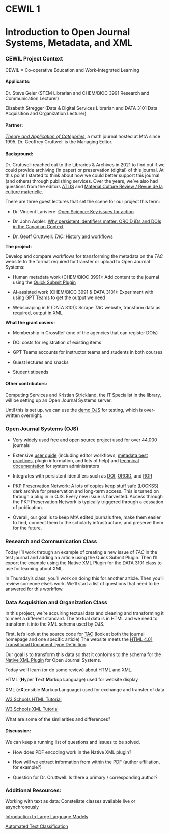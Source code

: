 CEWIL 1
================

# Introduction to Open Journal Systems, Metadata, and XML

### CEWIL Project Context

CEWIL = Co-operative Education and Work-Integrated Learning

#### Applicants:

Dr. Steve Geier (STEM Librarian and CHEM/BIOC 3991 Research and
Communication Lecturer)

Elizabeth Stregger (Data & Digital Services Librarian and DATA 3101 Data
Acquisition and Organization Lecturer)

#### Partner:

[*Theory and Application of Categories*](http://www.tac.mta.ca/tac/), a
math journal hosted at MtA since 1995. Dr. Geoffrey Cruttwell is the
Managing Editor.

#### Background:

Dr. Cruttwell reached out to the Libraries & Archives in 2021 to find
out if we could provide archiving (in paper) or preservation (digital)
of this journal. At this point I started to think about how we could
better support this journal (and others) through publishing services.
Over the years, we’ve also had questions from the editors
[ATLIS](https://atlis.wordpress.com/archives/) and [Material Culture
Review / Revue de la culture
materielle](https://journals.lib.unb.ca/index.php/MCR/index).

There are three guest lectures that set the scene for our project this
term:

- Dr. Vincent Lariviere: [Open Science: Key issues for
  action](https://mountallison-my.sharepoint.com/:v:/r/personal/sgeier_mta_ca/Documents/Recordings/Guest%20Talk%20at%20Mount%20Allison%20University-20241022_180017-Meeting%20Recording.mp4?csf=1&web=1&e=kfAlmY&nav=eyJyZWZlcnJhbEluZm8iOnsicmVmZXJyYWxBcHAiOiJTdHJlYW1XZWJBcHAiLCJyZWZlcnJhbFZpZXciOiJTaGFyZURpYWxvZy1MaW5rIiwicmVmZXJyYWxBcHBQbGF0Zm9ybSI6IldlYiIsInJlZmVycmFsTW9kZSI6InZpZXcifX0%3D)

- Dr. John Aspler: [Why persistent identifiers matter: ORCID iDs and
  DOIs in the Canadian
  Context](https://mountallison-my.sharepoint.com/:v:/g/personal/sgeier_mta_ca/ESsKDXlD5BBAp9sa5qtOtpwBnwefo_eJUEiakDGGe7C7Xw?e=rf4sNe&nav=eyJyZWZlcnJhbEluZm8iOnsicmVmZXJyYWxBcHAiOiJTdHJlYW1XZWJBcHAiLCJyZWZlcnJhbFZpZXciOiJTaGFyZURpYWxvZy1MaW5rIiwicmVmZXJyYWxBcHBQbGF0Zm9ybSI6IldlYiIsInJlZmVycmFsTW9kZSI6InZpZXcifX0%3D)

- Dr. Geoff Cruttwell: [*TAC:* History and
  workflows](https://mountallison-my.sharepoint.com/:v:/r/personal/sgeier_mta_ca/Documents/Recordings/Research%20and%20Communication%20Class-20241024_113254-Meeting%20Recording.mp4?csf=1&web=1&e=0tga0C&nav=eyJyZWZlcnJhbEluZm8iOnsicmVmZXJyYWxBcHAiOiJTdHJlYW1XZWJBcHAiLCJyZWZlcnJhbFZpZXciOiJTaGFyZURpYWxvZy1MaW5rIiwicmVmZXJyYWxBcHBQbGF0Zm9ybSI6IldlYiIsInJlZmVycmFsTW9kZSI6InZpZXcifX0%3D)

**The project:**

Develop and compare workflows for transforming the metadata on the *TAC*
website to the format required for transfer or upload to Open Journal
Systems:

- Human metadata work (CHEM/BIOC 3991): Add content to the journal using
  the [Quick Submit Plugin](https://docs.pkp.sfu.ca/quicksubmit/en/)

- AI-assisted work (CHEM/BIOC 3991 & DATA 3101): Experiment with using
  [GPT Teams](https://team-gpt.com/ai-use-cases/data-science/) to get
  the output we need

- Webscraping in R (DATA 3101): Scrape *TAC* website, transform data as
  required, output in XML

**What the grant covers:**

- Membership in CrossRef (one of the agencies that can register DOIs)

- DOI costs for registration of existing items

- GPT Teams accounts for instructor teams and students in both courses

- Guest lectures and snacks

- Student stipends

#### Other contributors:

Computing Services and Kristian Strickland, the IT Specialist in the
library, will be setting up an Open Journal Systems server.

Until this is set up, we can use the [demo
OJS](https://pkp.sfu.ca/software/ojs/demo/) for testing, which is
over-written overnight.

### Open Journal Systems (OJS)

- Very widely used free and open source project used for over 44,000
  journals

- Extensive [user guide](https://docs.pkp.sfu.ca/) (including editor
  workflows, [metadata best
  practices](https://docs.pkp.sfu.ca/metadata-practices/en/), plugin
  information, and lots of help) and [technical
  documentation](https://docs.pkp.sfu.ca/dev/) for system administrators

- Integrates with persistent identifiers such as
  [DOI](https://www.doi.org/), [ORCID](https://orcid.org/), and
  [ROR](https://ror.org/)

- [PKP Preservation Network](https://pkp.sfu.ca/pkp-pn/): A lots of
  copies keep stuff safe (LOCKSS) dark archive for preservation and
  long-term access. This is turned on through a plug in in OJS. Every
  new issue is harvested. Access through the PKP Preservation Network is
  typically triggered through a cessation of publication.

- Overall, our goal is to keep MtA edited journals free, make them
  easier to find, connect them to the scholarly infrastructure, and
  preserve them for the future.

### Research and Communication Class

Today I’ll work through an example of creating a new issue of *TAC* in
the test journal and adding an article using the Quick Submit Plugin.
Then I’ll export the example using the Native XML Plugin for the DATA
3101 class to use for learning about XML.

In Thursday’s class, you’ll work on doing this for another article. Then
you’ll review someone else’s work. We’ll start a list of questions that
need to be answered for this workflow.

### Data Acquisition and Organization Class

In this project, we’re acquiring textual data and cleaning and
transforming it to meet a different standard. The textual data is in
HTML and we need to transform it into the XML schema used by OJS.

First, let’s look at the source code for
[TAC](http://www.tac.mta.ca/tac/) (look at both the journal homepage and
one specific article) The website meets the [HTML 4.01 Transitional
Document Type
Definition](https://www.w3.org/TR/html4/sgml/loosedtd.html).

Our goal is to transform this data so that it conforms to the schema for
the [Native XML
Plugin](https://docs.pkp.sfu.ca/admin-guide/en/data-import-and-export#create-a-native-xml-file-for-import)
for Open Journal Systems.

Today we’ll learn (or do some review) about HTML and XML.

HTML (**H**yper **T**ext **M**arkup **L**anguage) used for website
display

XML (e**X**tensible **M**arkup **L**anguage) used for exchange and
transfer of data

[W3 Schools HTML Tutorial](https://www.w3schools.com/html/default.asp)

[W3 Schools XML Tutorial](https://www.w3schools.com/xml/default.asp)

What are some of the similarities and differences?

#### Discussion:

We can keep a running list of questions and issues to be solved.

- How does PDF encoding work in the Native XML plugin?

- How will we extract information from within the PDF (author
  affiliation, for example?)

- Question for Dr. Cruttwell: Is there a primary / corresponding author?

### Additional Resources:

Working with text as data: Constellate classes available live or
asynchronously

[Introduction to Large Language
Models](https://constellate.org/events/introduction-to-large-language-models)

[Automated Text
Classification](https://constellate.org/events/automated-text-classification)
